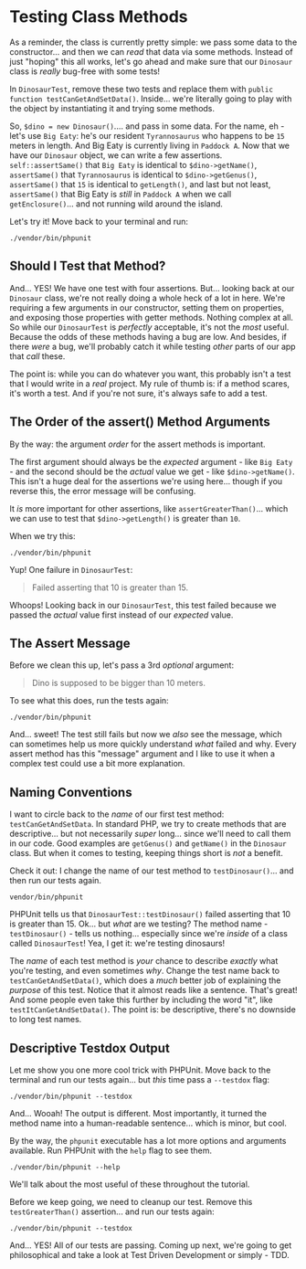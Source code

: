 # Testing Class Methods

As a reminder, the class is currently pretty simple: we pass some data to the constructor...
and then we can *read* that data via some methods. Instead of just "hoping" this all works,
let's go ahead and make sure that our `Dinosaur` class is *really* bug-free with some tests!

In `DinosaurTest`, remove these two tests and replace them with
`public function testCanGetAndSetData()`. Inside... we're literally going to play with
the object by instantiating it and trying some methods.

So, `$dino = new Dinosaur()`.... and pass in some data.
For the name, eh - let's use `Big Eaty`: he's our resident `Tyrannosaurus` who happens to
be `15` meters in length. And Big Eaty is currently living in `Paddock A`. Now
that we have our `Dinosaur` object, we can write a few assertions. `self::assertSame()`
that `Big Eaty` is identical to `$dino->getName()`, `assertSame()` that `Tyrannosaurus` is
identical to `$dino->getGenus()`, `assertSame()` that `15` is identical to `getLength()`,
and last but not least, `assertSame()` that Big Eaty is *still* in `Paddock A` when we
call `getEnclosure()`... and not running wild around the island.

Let's try it! Move back to your terminal and run:

```terminal
./vendor/bin/phpunit
```
## Should I Test that Method?

And... YES! We have one test with four assertions. But... looking back at our
`Dinosaur` class, we're not really doing a whole heck of a lot in here. We're
requiring a few arguments in our constructor, setting them on properties, and
exposing those properties with getter methods. Nothing complex at all. So while
our `DinosaurTest` is *perfectly* acceptable, it's not the *most* useful.
Because the odds of these methods having a bug are low. And besides, if there
*were* a bug, we'll probably catch it while testing *other* parts of our app
that *call* these.

The point is: while you can do whatever you want, this probably
isn't a test that I would write in a *real* project. My rule of thumb is:
if a method scares, it's worth a test. And if you're not sure, it's always
safe to add a test.

## The Order of the assert() Method Arguments

By the way: the argument *order* for the assert methods is important.

The first argument should always be the *expected* argument - like
`Big Eaty` - and the second should be the *actual* value we get - like `$dino->getName()`.
This isn't a huge deal for the assertions we're using here... though if
you reverse this, the error message will be confusing.

It *is* more important for other assertions, like `assertGreaterThan()`... which we
can use to test that `$dino->getLength()` is greater than `10`.

When we try this:

```terminal-silent
./vendor/bin/phpunit
```

Yup! One failure in `DinosaurTest`:

> Failed asserting that 10 is greater than 15.

Whoops! Looking back in our `DinosaurTest`, this test failed because
we passed the *actual* value first instead of our *expected* value.

## The Assert Message

Before we clean this up, let's pass a 3rd *optional* argument:

> Dino is supposed to be bigger than 10 meters.

To see what this does, run the tests again:

```terminal-silent
./vendor/bin/phpunit
```

And... sweet! The test still fails but now we *also* see the message, which
can sometimes help us more quickly understand *what* failed and why. Every
assert method has this "message" argument and I like to use it when a complex
test could use a bit more explanation.

## Naming Conventions

I want to circle back to the *name* of our first test method: `testCanGetAndSetData`.
In standard PHP, we try to create methods that are descriptive... but not necessarily
*super* long... since we'll need to call them in our code. Good examples
are `getGenus()` and `getName()` in the `Dinosaur` class. But when it comes to testing,
keeping things short is *not* a benefit.

Check it out: I change the name of our test method to `testDinosaur()`...
and then run our tests again.

```terminal-silent
vendor/bin/phpunit
```

PHPUnit tells us that `DinosaurTest::testDinosaur()` failed asserting that 10 is
greater than 15. Ok... but *what* are we testing? The method name - `testDinosaur()` -
tells us nothing... especially since we're *inside* of a class called `DinosaurTest`!
Yea, I get it: we're testing dinosaurs!

The *name* of each test method is *your* chance to describe *exactly* what you're
testing, and even sometimes *why*. Change the test name back to `testCanGetAndSetData()`,
which does a *much* better job of explaining the *purpose* of this test. Notice that
it almost reads like a sentence. That's great! And some people even take this further
by including the word "it", like `testItCanGetAndSetData()`. The point is: be descriptive,
there's no downside to long test names.

## Descriptive Testdox Output

Let me show you one more cool trick with PHPUnit. Move back to the terminal and run our tests
again... but *this* time pass a `--testdox` flag:

```terminal-silent
./vendor/bin/phpunit --testdox
```

And... Wooah! The output is different. Most importantly, it turned the method name
into a human-readable sentence... which is minor, but cool.

By the way, the `phpunit` executable has a lot more options and arguments available.
Run PHPUnit with the `help` flag to see them.

```terminal-silent
./vendor/bin/phpunit --help
```

We'll talk about the most useful of these throughout the tutorial.

Before we keep going, we need to cleanup our test. Remove this `testGreaterThan()` assertion...
and run our tests again:

```terminal-silent
./vendor/bin/phpunit --testdox
```

And... YES! All of our tests are passing. Coming up next, we're going to get
philosophical and take a look at Test Driven Development or simply - TDD.


